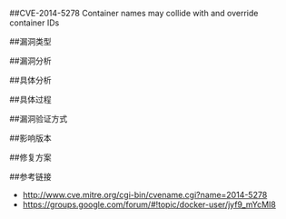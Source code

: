 ##CVE-2014-5278  Container names may collide with and override container IDs

##漏洞类型



##漏洞分析


##具体分析



##具体过程



##漏洞验证方式


##影响版本


##修复方案


##参考链接
- http://www.cve.mitre.org/cgi-bin/cvename.cgi?name=2014-5278
- https://groups.google.com/forum/#!topic/docker-user/jyf9_mYcMI8
